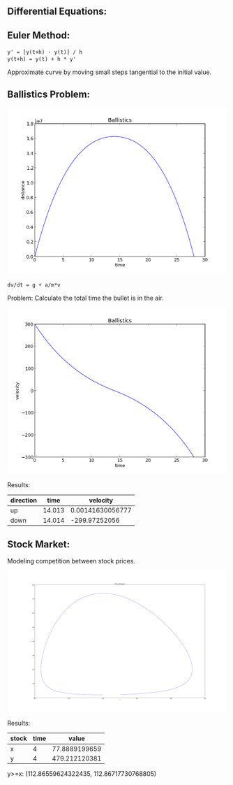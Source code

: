 Differential Equations:
-----------------------


Euler Method:
-------------

```
y' = [y(t+h) - y(t)] / h
y(t+h) = y(t) + h * y'
```

Approximate curve by moving small steps tangential to the initial value.


Ballistics Problem:
-----------------

![dist](./distance.png) 

`dv/dt = g + a/m*v`

Problem: Calculate the total time the bullet is in the air.

![vel](./velocity.png)

Results:

| direction   |      time          |      velocity        |
|-------------|--------------------|----------------------|
| up          | 14.013             | 0.00141630056777     |
| down        | 14.014             |  -299.97252056       |



Stock Market:
-------------

Modeling competition between stock prices. 

![plot](./phase.png)

Results:

| stock       |      time          |      value           |
|-------------|--------------------|----------------------|
| x           |         4          | 77.8889199659        |
| y           |         4          | 479.212120381        |


y>=x: (112.86559624322435, 112.86717730768805)